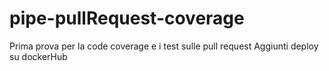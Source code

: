 # pipe-pullRequest-coverage
Prima prova per la code coverage e i test sulle pull request
Aggiunti deploy su dockerHub
